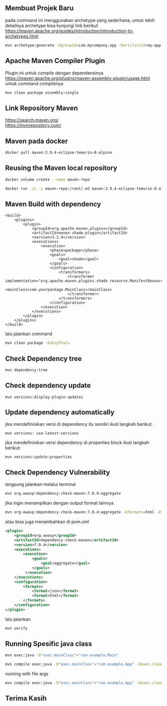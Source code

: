 ## Membuat Projek Baru

pada command ini menggunakan archetype yang sederhana, untuk lebih detailnya archetype bisa kunjungi link berikut https://maven.apache.org/guides/introduction/introduction-to-archetypes.html

```sh
mvn archetype:generate -DgroupId=com.mycompany.app -DartifactId=my-app -DarchetypeArtifactId=maven-archetype-quickstart -DarchetypeVersion=1.4 -DinteractiveMode=false
```

## Apache Maven Compiler Plugin

Plugin ini untuk compile dengan dependensinya<br>
https://maven.apache.org/plugins/maven-assembly-plugin/usage.html<br>
untuk command compilenya 

```sh
mvn clean package assembly:single
```

## Link Repository Maven
https://search.maven.org/<br>
https://mvnrepository.com/

## Maven pada docker

```sh
docker pull maven:3.9.4-eclipse-temurin-8-alpine
```

## Reusing the Maven local repository

```sh
docker volume create --name maven-repo
```

```sh
docker run -it -v maven-repo:/root/.m2 maven:3.9.4-eclipse-temurin-8-alpine mvn archetype:generate
```

## Maven Build with dependency
```
<build>
    <plugins>
        <plugin>
            <groupId>org.apache.maven.plugins</groupId>
            <artifactId>maven-shade-plugin</artifactId>
            <version>3.2.4</version>
            <executions>
                <execution>
                    <phase>package</phase>
                    <goals>
                        <goal>shade</goal>
                    </goals>
                    <configuration>
                        <transformers>
                            <transformer implementation="org.apache.maven.plugins.shade.resource.ManifestResourceTransformer">
                                <mainClass>com.yourpackage.MainClass</mainClass>
                            </transformer>
                        </transformers>
                    </configuration>
                </execution>
            </executions>
        </plugin>
    </plugins>
</build>
```
lalu jalankan command
```sh
mvn clean package -DskipTests
```

## Check Dependency tree

```sh
mvn dependency:tree
```

## Check dependency update

```
mvn versions:display-plugin-updates
```

## Update dependency automatically

jika mendefinisikan versi di dependency itu sendiri ikuti langkah berikut: 

```
mvn versions: use-latest-versions
```
jika mendefinisikan versi dependency di properties block ikuti langkah berikut:

```
mvn versions:update-properties
```

## Check Dependency Vulnerability

langsung jalankan melalui terminal

```sh
mvn org.owasp:dependency-check-maven:7.0.4:aggregate
```

jika ingin menampilkan dengan output format lainnya

```sh
mvn org.owasp:dependency-check-maven:7.0.4:aggregate -Dformats=html -Dformats=json
```

atau bisa juga menambahkan di pom.xml
```xml
<plugin>
    <groupId>org.owasp</groupId>
    <artifactId>dependency-check-maven</artifactId>
    <version>7.0.4</version>
    <executions>
        <execution>
            <goals>
                <goal>aggregate</goal>
            </goals>
         </execution>
    </executions>
    <configuration>
        <formats>
            <format>json</format>
            <format>html</format>
        </formats>
    </configuration>
</plugin>
```
lalu jalankan
```sh
mvn verify
```

## Running Spesific java class


```sh
mvn exec:java -D"exec.mainClass"="com.example.Main"
```

```sh
mvn compile exec:java -D"exec.mainClass"="com.example.App" -Dexec.cleanupDaemonThreads=false
```

running with file args
```sh
mvn compile exec:java -D"exec.mainClass"="com.example.App" -Dexec.cleanupDaemonThreads=false -Dexec.args="src/main/resources/config.properties"
```

## Terima Kasih
